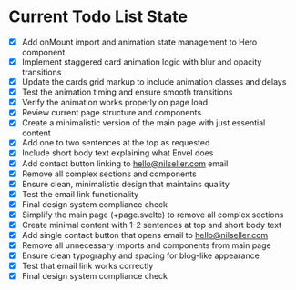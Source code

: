 <!-- DO NOT EDIT - Managed by todo_list tool -->
<!-- Updated: 2025-08-13T09:13:28.563Z -->

# Current Todo List State

- [x] Add onMount import and animation state management to Hero component
- [x] Implement staggered card animation logic with blur and opacity transitions
- [x] Update the cards grid markup to include animation classes and delays
- [x] Test the animation timing and ensure smooth transitions
- [x] Verify the animation works properly on page load
- [x] Review current page structure and components
- [x] Create a minimalistic version of the main page with just essential content
- [x] Add one to two sentences at the top as requested
- [x] Include short body text explaining what Envel does
- [x] Add contact button linking to hello@nilseller.com email
- [x] Remove all complex sections and components
- [x] Ensure clean, minimalistic design that maintains quality
- [x] Test the email link functionality
- [x] Final design system compliance check
- [x] Simplify the main page (+page.svelte) to remove all complex sections
- [x] Create minimal content with 1-2 sentences at top and short body text
- [x] Add single contact button that opens email to hello@nilseller.com
- [x] Remove all unnecessary imports and components from main page
- [x] Ensure clean typography and spacing for blog-like appearance
- [x] Test that email link works correctly
- [x] Final design system compliance check

